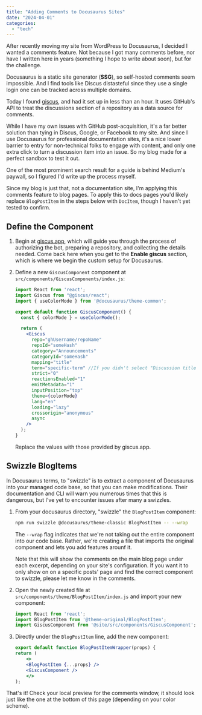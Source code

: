 ```yaml
---
title: "Adding Comments to Docusaurus Sites"
date: "2024-04-01"
categories: 
  - "tech"
---
```


After recently moving my site from WordPress to Docusaurus, I decided I wanted a comments feature. Not because I got many comments before, nor have I written here in years (something I hope to write about soon), but for the challenge.

Docusaurus is a static site generator (**SSG**), so self-hosted comments seem impossible. And I find tools like Discus distasteful since they use a single login one can be tracked across multiple domains.

Today I found [giscus](https://giscus.app/), and had it set up in less than an hour. It uses GitHub's API to treat the discussions section of a repository as a data source for comments.

While I have my own issues with GitHub post-acquisition, it's a far better solution than tying in Discus, Google, or Facebook to my site. And since I use Docusaurus for professional documentation sites, it's a nice lower barrier to entry for non-technical folks to engage with content, and only one extra click to turn a discussion item into an issue. So my blog made for a perfect sandbox to test it out.

One of the most prominent search result for a guide is behind Medium's paywall, so I figured I'd write up the process myself.

<!-- truncate -->

Since my blog is just that, not a documentation site, I'm applying this comments feature to blog pages. To apply this to docs pages you'd likely replace `BlogPostItem` in the steps below with `DocItem`, though I haven't yet tested to confirm.

## Define the Component

1. Begin at [giscus.app](https://giscus.app), which will guide you through the process of authorizing the bot, preparing a repository, and collecting the details needed. Come back here when you get to the **Enable giscus** section, which is where we begin the custom setup for Docusaurus.

1. Define a new `GiscusComponent` component at `src/components/GiscusComponents/index.js`:

    ```jsx
    import React from 'react';
    import Giscus from "@giscus/react";
    import { useColorMode } from '@docusaurus/theme-common';

    export default function GiscusComponent() {
      const { colorMode } = useColorMode();

      return (
        <Giscus    
          repo="ghUsername/repoName"
          repoId="someHash"
          category="Announcements"
          categoryId="someHash"
          mapping="title"
          term="specific-term" //If you didn't select "Discussion title contains a specific term", omit.
          strict="0"
          reactionsEnabled="1"
          emitMetadata="1"
          inputPosition="top"
          theme={colorMode}
          lang="en"
          loading="lazy"
          crossorigin="anonymous"
          async
        />
      );
    }
    ```

    Replace the values with those provided by giscus.app.

## Swizzle BlogItems

In Docusaurus terms, to "swizzle" is to extract a component of Docusaurus into your managed code base, so that you can make modifications. Their documentation and CLI will warn you numerous times that this is dangerous, but I've yet to encounter issues after many a swizzles.

1. From your docusaurus directory, "swizzle" the `BlogPostItem` component:

    ```sh
    npm run swizzle @docusaurus/theme-classic BlogPostItem -- --wrap
    ```

    The `--wrap` flag indicates that we're not taking out the entire component into our code base. Rather, we're creating a file that imports the original component and lets you add features arounf it.

    Note that this will show the comments on the main blog page under each excerpt, depending on your site's configuration. If you want it to only show on on a specific posts' page and find the correct component to swizzle, please let me know in the comments.

1. Open the newly created file at `src/components/theme/BlogPostItem/index.js` and import your new component:

    ```jsx
    import React from 'react';
    import BlogPostItem from '@theme-original/BlogPostItem';
    import GiscusComponent from '@site/src/components/GiscusComponent';
    ```

1. Directly under the `BlogPostItem` line, add the new component:

    ```jsx
    export default function BlogPostItemWrapper(props) {
    return (
        <>
        <BlogPostItem {...props} />
        <GiscusComponent />
        </>
    );
    ```

That's it! Check your local preview for the comments window, it should look just like the one at the bottom of this page (depending on your color scheme). 